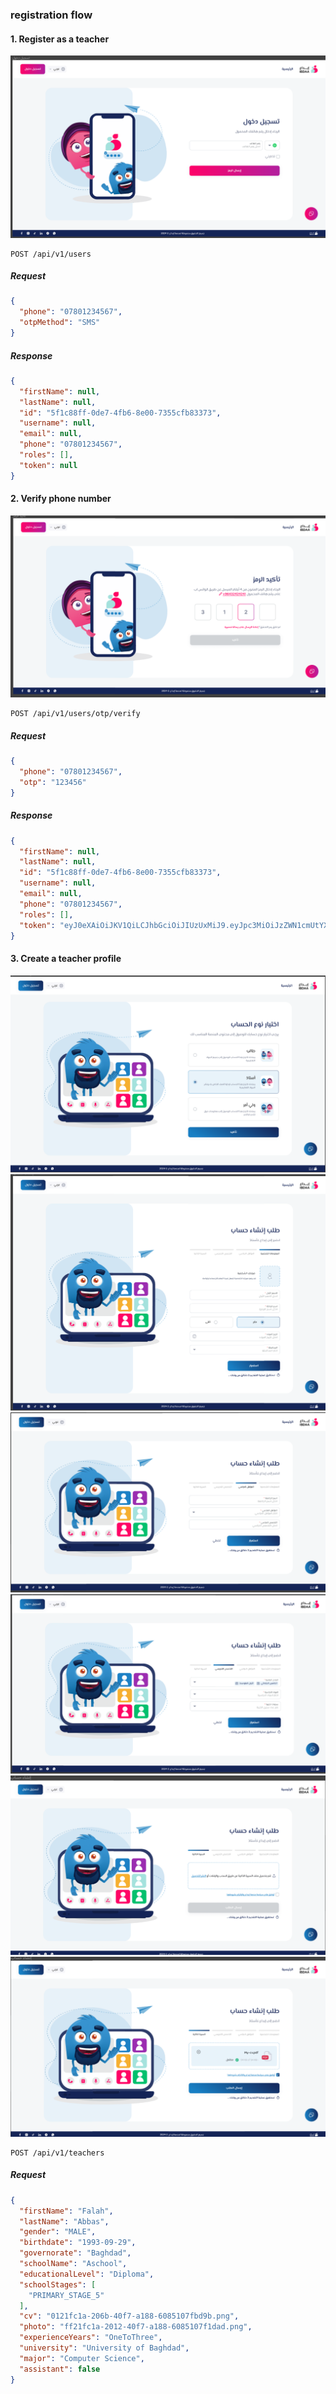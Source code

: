 ### registration flow
#### 1. Register as a teacher

![img.png](img.png)


```angular2html
POST /api/v1/users
```

##### Request

```json
{
  "phone": "07801234567",
  "otpMethod": "SMS"
}
```
##### Response

```json
{
  "firstName": null,
  "lastName": null,
  "id": "5f1c88ff-0de7-4fb6-8e00-7355cfb83373",
  "username": null,
  "email": null,
  "phone": "07801234567",
  "roles": [],
  "token": null
}
```

#### 2. Verify phone number
![img_1.png](img_1.png)
```angular2html
POST /api/v1/users/otp/verify
```

##### Request

```json
{
  "phone": "07801234567",
  "otp": "123456"
}
```

##### Response

```json
{
  "firstName": null,
  "lastName": null,
  "id": "5f1c88ff-0de7-4fb6-8e00-7355cfb83373",
  "username": null,
  "email": null,
  "phone": "07801234567",
  "roles": [],
  "token": "eyJ0eXAiOiJKV1QiLCJhbGciOiJIUzUxMiJ9.eyJpc3MiOiJzZWN1cmUtYXBpIiwiYXVkIjoic2VjdXJlLWFwcCIsInVzZXIiOnsiZmlyc3ROYW1lIjpudWxsLCJsYXN0TmFtZSI6bnVsbCwiaWQiOiI1ZjFjODhmZi0wZGU3LTRmYjYtOGUwMC03MzU1Y2ZiODMzNzMiLCJ1c2VybmFtZSI6bnVsbCwiZW1haWwiOm51bGwsInBob25lIjoic3RyaW5nMTIiLCJyb2xlcyI6W10sInRva2VuIjpudWxsfSwiZXhwIjoxNzE0MTY1MjAwLCJyb2wiOltdfQ.ijSeTKOycSWcvCogLC1Jjxq27fUmPse61o0UXgcQi5XayA96F3lCEwmGG8JMkTXRILxWSMXZQVqGlVsAb_QJqw"
}
```

#### 3. Create a teacher profile
![img_2.png](img_2.png)
![img_3.png](img_3.png)
![img_4.png](img_4.png)
![img_5.png](img_5.png)
![img_6.png](img_6.png)
![img_7.png](img_7.png)

```angular2html
POST /api/v1/teachers
```

##### Request

```json
{
  "firstName": "Falah",
  "lastName": "Abbas",
  "gender": "MALE",
  "birthdate": "1993-09-29",
  "governorate": "Baghdad",
  "schoolName": "Aschool",
  "educationalLevel": "Diploma",
  "schoolStages": [
    "PRIMARY_STAGE_5"
  ],
  "cv": "0121fc1a-206b-40f7-a188-6085107fbd9b.png",
  "photo": "ff21fc1a-2012-40f7-a188-6085107f1dad.png",
  "experienceYears": "OneToThree",
  "university": "University of Baghdad",
  "major": "Computer Science",
  "assistant": false
}
```